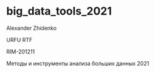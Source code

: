 # big_data_tools_2021

Alexander Zhidenko

URFU RTF

RIM-201211

Методы и инструменты анализа больших данных 2021
